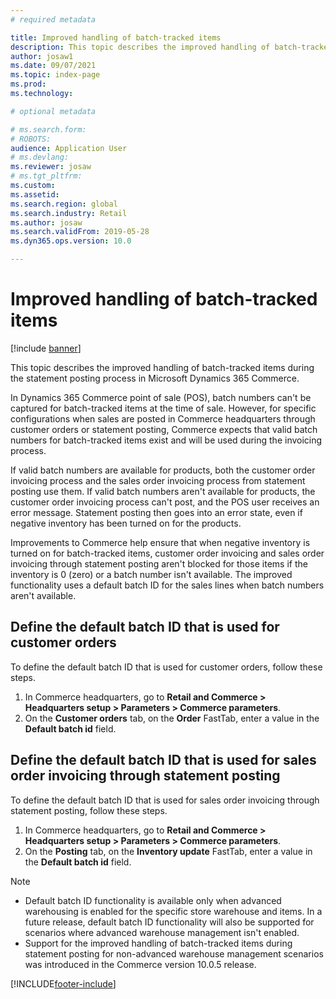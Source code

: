 ```yaml
---
# required metadata

title: Improved handling of batch-tracked items
description: This topic describes the improved handling of batch-tracked items during the statement posting process in Microsoft Dynamics 365 Commerce.
author: josaw1
ms.date: 09/07/2021
ms.topic: index-page
ms.prod: 
ms.technology: 

# optional metadata

# ms.search.form: 
# ROBOTS: 
audience: Application User
# ms.devlang: 
ms.reviewer: josaw
# ms.tgt_pltfrm: 
ms.custom: 
ms.assetid: 
ms.search.region: global
ms.search.industry: Retail
ms.author: josaw
ms.search.validFrom: 2019-05-28
ms.dyn365.ops.version: 10.0

---
```

# Improved handling of batch-tracked items

[!include [banner](includes/banner.md)]

This topic describes the improved handling of batch-tracked items during the statement posting process in Microsoft Dynamics 365 Commerce.

In Dynamics 365 Commerce point of sale (POS), batch numbers can't be captured for batch-tracked items at the time of sale. However, for specific configurations when sales are posted in Commerce headquarters through customer orders or statement posting, Commerce expects that valid batch numbers for batch-tracked items exist and will be used during the invoicing process.

If valid batch numbers are available for products, both the customer order invoicing process and the sales order invoicing process from statement posting use them. If valid batch numbers aren't available for products, the customer order invoicing process can't post, and the POS user receives an error message. Statement posting then goes into an error state, even if negative inventory has been turned on for the products.

Improvements to Commerce help ensure that when negative inventory is turned on for batch-tracked items, customer order invoicing and sales order invoicing through statement posting aren't blocked for those items if the inventory is 0 (zero) or a batch number isn't available. The improved functionality uses a default batch ID for the sales lines when batch numbers aren't available.

## Define the default batch ID that is used for customer orders

To define the default batch ID that is used for customer orders, follow these steps.

1. In Commerce headquarters, go to **Retail and Commerce \> Headquarters setup \> Parameters \> Commerce parameters**.
1. On the **Customer orders** tab, on the **Order** FastTab, enter a value in the **Default batch id** field.

## Define the default batch ID that is used for sales order invoicing through statement posting

To define the default batch ID that is used for sales order invoicing through statement posting, follow these steps.

1. In Commerce headquarters, go to **Retail and Commerce \> Headquarters setup \> Parameters \> Commerce parameters**.
1. On the **Posting** tab, on the **Inventory update** FastTab, enter a value in the **Default batch id** field.

> [!NOTE]
> - Default batch ID functionality is available only when advanced warehousing is enabled for the specific store warehouse and items. In a future release, default batch ID functionality will also be supported for scenarios where advanced warehouse management isn't enabled.
> - Support for the improved handling of batch-tracked items during statement posting for non-advanced warehouse management scenarios was introduced in the Commerce version 10.0.5 release.

[!INCLUDE[footer-include](../includes/footer-banner.md)]
